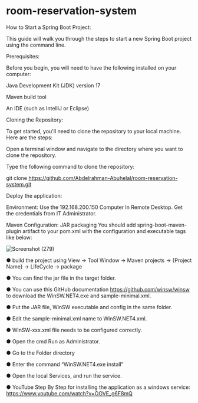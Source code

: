 # room-reservation-system

How to Start a Spring Boot Project:

This guide will walk you through the steps to start a new Spring Boot project using the command line.

Prerequisites:

Before you begin, you will need to have the following installed on your computer:

Java Development Kit (JDK) version 17 

Maven build tool

An IDE (such as IntelliJ or Eclipse)

Cloning the Repository:

To get started, you'll need to clone the repository to your local machine. Here are the steps:

Open a terminal window and navigate to the directory where you want to clone the repository.

Type the following command to clone the repository:

git clone https://github.com/Abdelrahman-Abuhelal/room-reservation-system.git



Deploy the application:

Environment:
Use the 192.168.200.150 Computer In Remote Desktop.
Get the credentials from IT Administrator.

Maven Configuration: JAR packaging
You should add spring-boot-maven-plugin artifact to your pom.xml with the configuration and executable tags like below:


![Screenshot (279)](https://user-images.githubusercontent.com/77440941/222962195-ef824c98-5347-4465-8f94-4bd11819f8e1.png)

● build the project using View → Tool Window → Maven projects → {Project Name} -> LifeCycle → package

● You can find the jar file in the target folder.

● You can use this GitHub documentation https://github.com/winsw/winsw to download the WinSW.NET4.exe and sample-minimal.xml.

● Put the JAR file, WinSW executable and config in the same folder.

● Edit the sample-minimal.xml name to WinSW.NET4.xml.

● WinSW-xxx.xml file needs to be configured correctly.

● Open the cmd Run as Administrator.

● Go to the Folder directory

● Enter the command “WinSW.NET4.exe install”

● Open the local Services, and run the service.


● YouTube Step By Step for installing the application as a windows service: https://www.youtube.com/watch?v=OOVE_g6F8mQ
